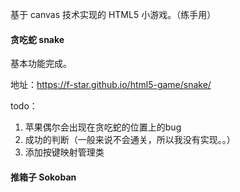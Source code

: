 
基于 canvas 技术实现的 HTML5 小游戏。（练手用）

#### 贪吃蛇 snake

基本功能完成。

地址：https://f-star.github.io/html5-game/snake/

todo：

1. 苹果偶尔会出现在贪吃蛇的位置上的bug
2. 成功的判断（一般来说不会通关，所以我没有实现。。）
3. 添加按键映射管理类

#### 推箱子 Sokoban

